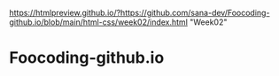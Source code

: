 https://htmlpreview.github.io/?https://github.com/sana-dev/Foocoding-github.io/blob/main/html-css/week02/index.html "Week02"
# Foocoding-github.io
